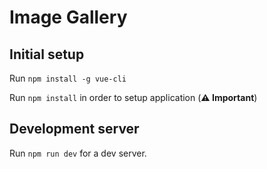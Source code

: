 # Image Gallery

## Initial setup

Run `npm install -g vue-cli`

Run `npm install` in order to setup application (**⚠️ Important**)

## Development server

Run `npm run dev` for a dev server.
